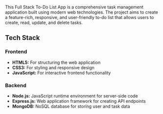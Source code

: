 This Full Stack To-Do List App is a comprehensive task management application built using modern web technologies. The project aims to create a feature-rich, responsive, and user-friendly to-do list that allows users to create, read, update, and delete tasks.

## Tech Stack

### Frontend

- **HTML5:** For structuring the web application
- **CSS3:** For styling and responsive design
- **JavaScript:** For interactive frontend functionality

### Backend

- **Node.js:** JavaScript runtime environment for server-side code
- **Express.js:** Web application framework for creating API endpoints
- **MongoDB:** NoSQL database for storing user and task data
